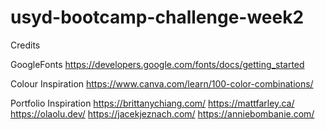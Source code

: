 # usyd-bootcamp-challenge-week2

Credits

GoogleFonts
https://developers.google.com/fonts/docs/getting_started

Colour Inspiration
https://www.canva.com/learn/100-color-combinations/

Portfolio Inspiration
https://brittanychiang.com/
https://mattfarley.ca/
https://olaolu.dev/
https://jacekjeznach.com/
https://anniebombanie.com/ 

